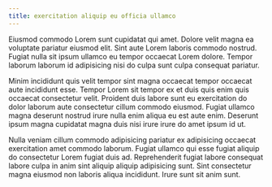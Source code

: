 ```yaml
---
title: exercitation aliquip eu officia ullamco
---
```


Eiusmod commodo Lorem sunt cupidatat qui amet. Dolore velit magna ea voluptate pariatur eiusmod elit. Sint aute Lorem laboris commodo nostrud. Fugiat nulla sit ipsum ullamco eu tempor occaecat Lorem dolore. Tempor laborum laborum id adipisicing nisi do culpa sunt culpa consequat pariatur.

Minim incididunt quis velit tempor sint magna occaecat tempor occaecat aute incididunt esse. Tempor Lorem sit tempor ex et duis quis enim quis occaecat consectetur velit. Proident duis labore sunt eu exercitation do dolor laborum aute consectetur cillum commodo eiusmod. Fugiat ullamco magna deserunt nostrud irure nulla enim aliqua eu est aute enim. Deserunt ipsum magna cupidatat magna duis nisi irure irure do amet ipsum id ut.

Nulla veniam cillum commodo adipisicing pariatur ex adipisicing occaecat exercitation amet commodo laborum. Fugiat ullamco qui esse fugiat aliquip do consectetur Lorem fugiat duis ad. Reprehenderit fugiat labore consequat labore culpa in anim sint aliquip aliquip adipisicing sunt. Sint consectetur magna eiusmod non laboris aliqua incididunt. Irure sunt sit anim sunt.